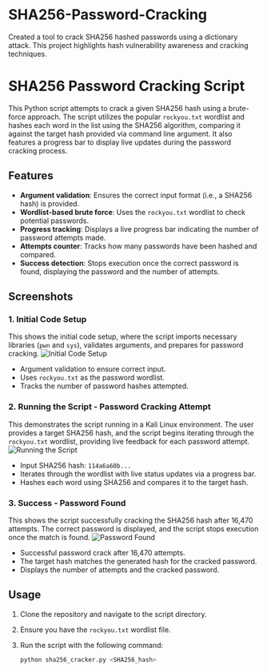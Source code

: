 # SHA256-Password-Cracking
Created a tool to crack SHA256 hashed passwords using a dictionary attack. This project highlights hash vulnerability awareness and cracking techniques.
# SHA256 Password Cracking Script

This Python script attempts to crack a given SHA256 hash using a brute-force approach. The script utilizes the popular `rockyou.txt` wordlist and hashes each word in the list using the SHA256 algorithm, comparing it against the target hash provided via command line argument. It also features a progress bar to display live updates during the password cracking process.

## Features
- **Argument validation**: Ensures the correct input format (i.e., a SHA256 hash) is provided.
- **Wordlist-based brute force**: Uses the `rockyou.txt` wordlist to check potential passwords.
- **Progress tracking**: Displays a live progress bar indicating the number of password attempts made.
- **Attempts counter**: Tracks how many passwords have been hashed and compared.
- **Success detection**: Stops execution once the correct password is found, displaying the password and the number of attempts.

## Screenshots

### 1. Initial Code Setup
This shows the initial code setup, where the script imports necessary libraries (`pwn` and `sys`), validates arguments, and prepares for password cracking.
![Initial Code Setup](https://i.imgur.com/R6qjewB.png)

- Argument validation to ensure correct input.
- Uses `rockyou.txt` as the password wordlist.
- Tracks the number of password hashes attempted.

### 2. Running the Script - Password Cracking Attempt
This demonstrates the script running in a Kali Linux environment. The user provides a target SHA256 hash, and the script begins iterating through the `rockyou.txt` wordlist, providing live feedback for each password attempt.
![Running the Script](https://i.imgur.com/DgACwXW.png )

- Input SHA256 hash: `114a6a60b...`
- Iterates through the wordlist with live status updates via a progress bar.
- Hashes each word using SHA256 and compares it to the target hash.

### 3. Success - Password Found
This shows the script successfully cracking the SHA256 hash after 16,470 attempts. The correct password is displayed, and the script stops execution once the match is found.
![Password Found](https://i.imgur.com/CBGaYQM.png )

- Successful password crack after 16,470 attempts.
- The target hash matches the generated hash for the cracked password.
- Displays the number of attempts and the cracked password.

## Usage

1. Clone the repository and navigate to the script directory.
2. Ensure you have the `rockyou.txt` wordlist file.
3. Run the script with the following command:

   ```bash
   python sha256_cracker.py <SHA256_hash>
